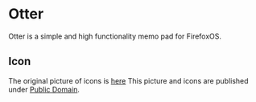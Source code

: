 # Otter

Otter is a simple and high functionality memo pad for FirefoxOS.

## Icon

The original picture of icons is [here]( http://pixabay.com/p-438199/)
This picture and icons are published under [Public Domain](http://pixabay.com/ja/service/terms/#download_terms).
